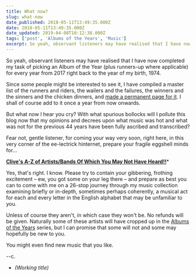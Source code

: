 ```yaml
---
title: What now?
slug: what-now
date_published: 2018-05-11T13:49:35.000Z
date: 2018-05-11T13:49:35.000Z
date_updated: 2019-04-08T10:12:38.000Z
tags: ['post', 'Albums of the Years', 'Music']
excerpt: So yeah, observant listeners may have realised that I have now completed my task of picking an Album of the Year (plus runners-up where applicable) for every year from 2017 right back to the year of my birth, 1974.
---
```


So yeah, observant listeners may have realised that I have now completed my task of picking an Album of the Year (plus runners-up where applicable) for every year from 2017 right back to the year of my birth, 1974.

Since some people might be interested to see it, I have compiled a master list of the runners and riders, the wailers and the failures, the winners and the sinners and the chicken dinners, and [made a permanent page for it](/aoty). I shall of course add to it once a year from now onwards.

But what now I hear you cry? With what spurious bollocks will I pollute this blog now that my opinions and decrees upon what music was hot and what was not for the previous 44 years have been fully ascribed and transcribed?

Fear not, gentle listener, for coming your way very soon, right here, in this very corner of the ee-lectrick hinternet, prepare your fragile eggshell minds for...

**[Clive's A-Z of Artists/Bands Of Which You May Not Have Heard!!](/a-z)***

Yes, that's right. I know. Please try to contain your gibbering, frothing excitement – ew, you got some on your leg there – and prepare as best you can to come with me on a 26-stop journey through my music collection examining briefly or in-depth, sometimes perhaps coherently, a musical act for each and every letter in the English alphabet that may be unfamiliar to you.

Unless of course they aren't, in which case they won't be. No refunds will be given. Naturally some of these artists will have cropped up in the [Albums of the Years](/tag/albums-of-the-years/) series, but I can promise that some will not and some may hopefully be new to you.

You might even find new music that you like.

--c.

* *(Working title)*
